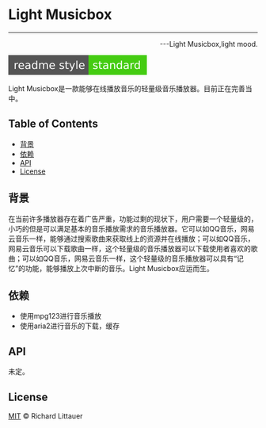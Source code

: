 # Light Musicbox

---

<p align="right">---Light Musicbox,light mood.</p>

 ![banner](.\bar.svg)

Light Musicbox是一款能够在线播放音乐的轻量级音乐播放器。目前正在完善当中。

## Table of Contents

- [背景](#背景)
- [依赖](#依赖)
- [API](#api)
- [License](#license)



## 背景

在当前许多播放器存在着广告严重，功能过剩的现状下，用户需要一个轻量级的，小巧的但是可以满足基本的音乐播放需求的音乐播放器。它可以如QQ音乐，网易云音乐一样，能够通过搜索歌曲来获取线上的资源并在线播放；可以如QQ音乐，网易云音乐可以下载歌曲一样，这个轻量级的音乐播放器可以下载使用者喜欢的歌曲；可以如QQ音乐，网易云音乐一样，这个轻量级的音乐播放器可以具有“记忆”的功能，能够播放上次中断的音乐。Light Musicbox应运而生。



## 依赖

- 使用mpg123进行音乐播放
- 使用aria2进行音乐的下载，缓存



## API

未定。



## License

[MIT](.\LICENSE) © Richard Littauer

